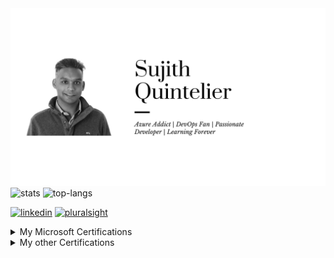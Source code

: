 <img src="https://github.com/sujithq/sujithq/blob/master/assets/banner-header.png" alt="Hi I Am Sujith">


<img src="https://github-readme-stats.vercel.app/api?username=sujithq&layout=compact&hide=html" alt="stats" />


<img src="https://github-readme-stats.vercel.app/api/top-langs/?username=sujithq&layout=compact&hide=html" alt="top-langs" />


[<img src='https://cdn.jsdelivr.net/npm/simple-icons@3.0.1/icons/linkedin.svg' alt='linkedin' height='40'>](https://www.linkedin.com/in/sujithquintelier/)  [<img src='https://cdn.jsdelivr.net/npm/simple-icons@3.0.1/icons/pluralsight.svg' alt='pluralsight' height='40'>](https://app.pluralsight.com/profile/SujithQ)  


<details>
<summary>My Microsoft Certifications</summary>
<a href="https://www.youracclaim.com/badges/ae570eb5-5e80-49c0-b333-c10d98be139c" target="_blank"><img src="https://github.com/sujithq/sujithq/blob/master/assets/microsoft/0100-azure-solutions-architect-expert.png" width="100" height="100"></a> <a href="https://www.youracclaim.com/badges/8be7e149-d0ac-47e8-909e-5a30f8b6a799" target="_blank"><img src="https://github.com/sujithq/sujithq/blob/master/assets/microsoft/0101-DevOps-Engineer-expert.png" width="100" height="100"></a> <a href="https://www.youracclaim.com/badges/cdf46779-5a7e-4677-94a2-c9c3c5a55d03" target="_blank"><img src="https://github.com/sujithq/sujithq/blob/master/assets/microsoft/0120-azure-administrator-associate.png" width="100" height="100"></a> <a href="https://www.youracclaim.com/badges/bf467f1a-c7fe-472a-bc4e-565899a5d74b" target="_blank"><img src="https://github.com/sujithq/sujithq/blob/master/assets/microsoft/0121-azure-security-engineer-associate.png" width="100" height="100"></a> <a href="https://www.youracclaim.com/badges/14a23058-7390-4044-b1a4-8462520ef288" target="_blank"><img src="https://github.com/sujithq/sujithq/blob/master/assets/microsoft/0122-azure-developer-associate.png" width="100" height="100"></a> <a href="https://www.youracclaim.com/badges/4372a0cc-dfb8-4311-a920-8289eedbf27c" target="_blank"><img src="https://github.com/sujithq/sujithq/blob/master/assets/microsoft/0123-azure-ai-engineer-associate.png" width="100" height="100"></a><img src="https://github.com/sujithq/sujithq/blob/master/assets/microsoft/0130-azure-cosmos-db-developer-specialty.png" width="100" height="100"></a>
</details>

<details>
<summary>My other Certifications</summary>
<a href="https://www.credly.com/badges/17ed3835-f672-4919-bd71-bc6ac76e9547" target="_blank"><img src="https://github.com/sujithq/sujithq/blob/master/assets/terraform/Terraform-Associate-Badge.png" width="100" height="100"></a>
</details>

<!-- <img src="http://hits.dwyl.com/sujithq/sujithq.svg" alt="count" /> -->


<!--
**sujithq/sujithq** is a ✨ _special_ ✨ repository because its `README.md` (this file) appears on your GitHub profile.

Here are some ideas to get you started:

- 🔭 I’m currently working on ...
- 🌱 I’m currently learning ...
- 👯 I’m looking to collaborate on ...
- 🤔 I’m looking for help with ...
- 💬 Ask me about ...
- 📫 How to reach me: ...
- 😄 Pronouns: ...
- ⚡ Fun fact: ...
-->
